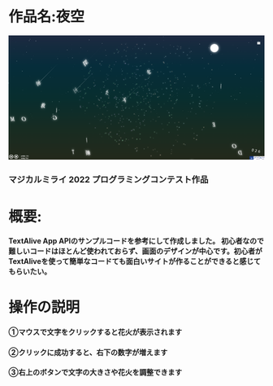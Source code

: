 # 作品名:夜空



<img src="README.assets/image-20220705005646016.png" alt="image-20220705005646016"  />

### マジカルミライ 2022 プログラミングコンテスト作品

# 概要:

#### TextAlive App APIのサンプルコードを参考にして作成しました。 初心者なので難しいコードはほとんど使われておらず、画面のデザインが中心です。初心者がTextAliveを使って簡単なコードても面白いサイトが作ることができると感じてもらいたい。

# 操作の説明

#### ①マウスで文字をクリックすると花火が表示されます

#### ②クリックに成功すると、右下の数字が増えます

#### ③右上のボタンで文字の大きさや花火を調整できます
